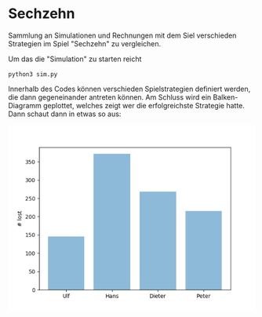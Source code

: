 # Sechzehn

Sammlung an Simulationen und Rechnungen mit dem Siel verschieden Strategien im Spiel "Sechzehn" zu vergleichen.

Um das die "Simulation" zu starten reicht
```
python3 sim.py
```
Innerhalb des Codes können verschieden Spielstrategien definiert werden, die dann gegeneinander antreten können.
Am Schluss wird ein Balken-Diagramm geplottet, welches zeigt wer die erfolgreichste Strategie hatte.
Dann schaut dann in etwas so aus: 

![ergebnis plot](plot.png)

